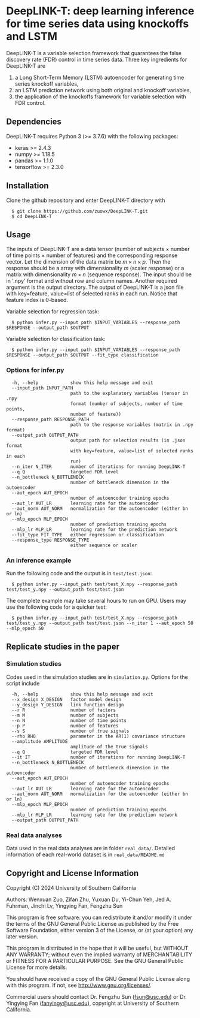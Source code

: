 # DeepLINK-T: deep learning inference for time series data using knockoffs and LSTM

DeepLINK-T is a variable selection framework that guarantees the false discovery rate (FDR) control in time series data. Three key ingredients for DeepLINK-T are 
1) a Long Short-Term Memory (LSTM) autoencoder for generating time series knockoff variables,
2) an LSTM prediction network using both original and knockoff variables,
3) the application of the knockoffs framework for variable selection with FDR control.

## Dependencies

DeepLINK-T requires Python 3 (>= 3.7.6) with the following packages:

- keras >= 2.4.3
- numpy >= 1.18.5
- pandas >= 1.1.0
- tensorflow >= 2.3.0


## Installation

Clone the github repository and enter DeepLINK-T directory with

```
  $ git clone https://github.com/zuowx/DeepLINK-T.git
  $ cd DeepLINK-T
```
    
## Usage

The inputs of DeepLINK-T are a data tensor (number of subjects $\times$ number of time points $\times$ number of features) and the corresponding response vector. Let the dimension of the data matrix be $m\times n\times p$. Then the response should be a array with dimensionality $m$ (scaler response) or a matrix with dimensionality $m\times n$ (sequence response). The input should be in '.npy' format and without row and column names. Another required argument is the output directory. The output of DeepLINK-T is a json file with key=feature, value=list of selected ranks in each run. Notice that feature index is 0-based.

Variable selection for regression task:

```
  $ python infer.py --input_path $INPUT_VARIABLES --response_path $RESPONSE --output_path $OUTPUT
```

Variable selection for classification task:

```
  $ python infer.py --input_path $INPUT_VARIABLES --response_path $RESPONSE --output_path $OUTPUT --fit_type classification
```



### Options for infer.py

```
  -h, --help            show this help message and exit
  --input_path INPUT_PATH
                        path to the explanatory variables (tensor in .npy
                        format (number of subjects, number of time points,
                        number of feature))
  --response_path RESPONSE_PATH
                        path to the response variables (matrix in .npy format)
  --output_path OUTPUT_PATH
                        output path for selection results (in .json format
                        with key=feature, value=list of selected ranks in each
                        run)
  --n_iter N_ITER       number of iterations for running DeepLINK-T
  --q Q                 targeted FDR level
  --n_bottleneck N_BOTTLENECK
                        number of bottleneck dimension in the autoencoder
  --aut_epoch AUT_EPOCH
                        number of autoencoder training epochs
  --aut_lr AUT_LR       learning rate for the autoencoder
  --aut_norm AUT_NORM   normalization for the autoencoder (either bn or ln)
  --mlp_epoch MLP_EPOCH
                        number of prediction training epochs
  --mlp_lr MLP_LR       learning rate for the prediction network
  --fit_type FIT_TYPE   either regression or classification
  --response_type RESPONSE_TYPE
                        either sequence or scaler
```

### An inference example

Run the following code and the output is in `test/test.json`:
```   
  $ python infer.py --input_path test/test_X.npy --response_path test/test_y.npy --output_path test/test.json
```

The complete example may take several hours to run on GPU. Users may use the following code for a quicker test:
```   
  $ python infer.py --input_path test/test_X.npy --response_path test/test_y.npy --output_path test/test.json --n_iter 1 --aut_epoch 50 --mlp_epoch 50
```

## Replicate studies in the paper

### Simulation studies

Codes used in the simulation studies are in `simulation.py`. Options for the script include

```
  -h, --help            show this help message and exit
  --x_design X_DESIGN   factor model design
  --y_design Y_DESIGN   link function design
  --r R                 number of factors
  --m M                 number of subjects
  --n N                 number of time points
  --p P                 number of features
  --s S                 number of true signals
  --rho RHO             parameter in the AR(1) covariance structure
  --amplitude AMPLITUDE
                        amplitude of the true signals
  --q Q                 targeted FDR level
  --it IT               number of iterations for running DeepLINK-T
  --n_bottleneck N_BOTTLENECK
                        number of bottleneck dimension in the autoencoder
  --aut_epoch AUT_EPOCH
                        number of autoencoder training epochs
  --aut_lr AUT_LR       learning rate for the autoencoder
  --aut_norm AUT_NORM   normalization for the autoencoder (either bn or ln)
  --mlp_epoch MLP_EPOCH
                        number of prediction training epochs
  --mlp_lr MLP_LR       learning rate for the prediction network
  --output_path OUTPUT_PATH
```

### Real data analyses

Data used in the real data analyses are in folder `real_data/`. Detailed information of each real-world dataset is in `real_data/README.md`


## Copyright and License Information

Copyright (C) 2024 University of Southern California

Authors: Wenxuan Zuo, Zifan Zhu, Yuxuan Du, Yi-Chun Yeh, Jed A. Fuhrman, Jinchi Lv, Yingying Fan, Fengzhu Sun

This program is free software: you can redistribute it and/or modify it under the terms of the GNU General Public License as published by the Free Software Foundation, either version 3 of the License, or (at your option) any later version.

This program is distributed in the hope that it will be useful, but WITHOUT ANY WARRANTY; without even the implied warranty of MERCHANTABILITY or FITNESS FOR A PARTICULAR PURPOSE.  See the GNU General Public License for more details.

You should have received a copy of the GNU General Public License along with this program.  If not, see <http://www.gnu.org/licenses/>.

Commercial users should contact Dr. Fengzhu Sun (<fsun@usc.edu>) or Dr. Yingying Fan (<fanyingy@usc.edu>), copyright at University of Southern California.
